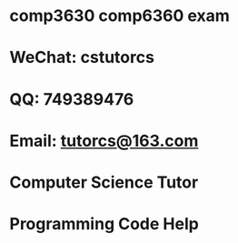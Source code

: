 # comp3630 comp6360 exam

# WeChat: cstutorcs

# QQ: 749389476

# Email: tutorcs@163.com

# Computer Science Tutor

# Programming Code Help
